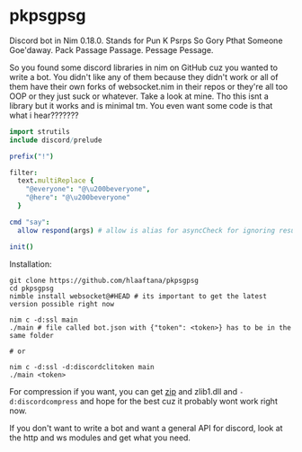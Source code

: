 # pkpsgpsg
Discord bot in Nim 0.18.0. Stands for Pun K Psrps So Gory Pthat Someone Goe'daway. Pack Passage Passage. Pessage Pessage.

So you found some discord libraries in nim on GitHub cuz you wanted to write a bot. You didn't like any of them because they didn't work or all of them have their own forks of websocket.nim in their repos or they're all too OOP or they just suck or whatever. Take a look at mine. Tho this isnt a library but it works and is minimal tm.
You even want some code is that what i hear???????

```nim
import strutils
include discord/prelude

prefix("!")

filter:
  text.multiReplace {
    "@everyone": "@\u200beveryone",
    "@here": "@\u200beveryone"
  }

cmd "say":
  allow respond(args) # allow is alias for asyncCheck for ignoring result of async procs

init()
```

Installation:

```
git clone https://github.com/hlaaftana/pkpsgpsg
cd pkpsgpsg
nimble install websocket@#HEAD # its important to get the latest version possible right now

nim c -d:ssl main
./main # file called bot.json with {"token": <token>} has to be in the same folder

# or

nim c -d:ssl -d:discordclitoken main
./main <token>
```

For compression if you want, you can get [zip](https://github.com/nim-lang/zip) and zlib1.dll and `-d:discordcompress` and hope for the best cuz it probably wont work right now.

If you don't want to write a bot and want a general API for discord, look at the http and ws modules and get what you need.